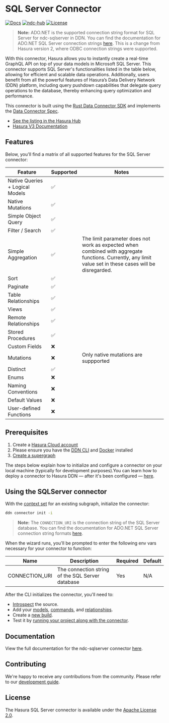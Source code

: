 # SQL Server Connector

[![Docs](https://img.shields.io/badge/docs-v3.x-brightgreen.svg?style=flat)](https://hasura.io/docs/3.0)
[![ndc-hub](https://img.shields.io/badge/ndc--hub-sqlserver-blue.svg?style=flat)](https://hasura.io/connectors/sqlserver)
[![License](https://img.shields.io/badge/license-Apache--2.0-purple.svg?style=flat)](LICENSE.txt)

> **Note:** ADO.NET is the supported connection string format for SQL Server for ndc-sqlserver in DDN.
> You can find the documentation for ADO.NET SQL Server connection strings [here](https://learn.microsoft.com/en-us/dotnet/framework/data/adonet/connection-string-syntax#sqlclient-connection-strings).
> This is a change from Hasura version 2, where ODBC connection strings were supported.

With this connector, Hasura allows you to instantly create a real-time GraphQL API on top of your data models in
Microsoft SQL Server. This connector supports SQL Server's functionalities listed in the table below, allowing for
efficient and scalable data operations. Additionally, users benefit from all the powerful features of Hasura’s Data
Delivery Network (DDN) platform, including query pushdown capabilities that delegate query operations to the database,
thereby enhancing query optimization and performance.

This connector is built using the [Rust Data Connector SDK](https://github.com/hasura/ndc-hub#rusk-sdk) and implements
the [Data Connector Spec](https://github.com/hasura/ndc-spec).

- [See the listing in the Hasura Hub](https://hasura.io/connectors/sqlserver)
- [Hasura V3 Documentation](https://hasura.io/docs/3.0/)

## Features

Below, you'll find a matrix of all supported features for the SQL Server connector:

| Feature                         | Supported | Notes                                                                                                                                                    |
|---------------------------------|-----------|----------------------------------------------------------------------------------------------------------------------------------------------------------|
| Native Queries + Logical Models | ✅        |                                                                                                                                                          |
| Native Mutations                | ✅        |                                                                                                                                                          |
| Simple Object Query             | ✅        |                                                                                                                                                          |
| Filter / Search                 | ✅        |                                                                                                                                                          |
| Simple Aggregation              | ✅        | The limit parameter does not work as expected when combined with aggregate functions. Currently, any limit value set in these cases will be disregarded. |
| Sort                            | ✅        |                                                                                                                                                          |
| Paginate                        | ✅        |                                                                                                                                                          |
| Table Relationships             | ✅        |                                                                                                                                                          |
| Views                           | ✅        |                                                                                                                                                          |
| Remote Relationships            | ✅        |                                                                                                                                                          |
| Stored Procedures               | ✅        |                                                                                                                                                          |
| Custom Fields                   | ❌        |                                                                                                                                                          |
| Mutations                       | ❌        | Only native mutations are suppported                                                                                                                     |
| Distinct                        | ✅        |                                                                                                                                                          |
| Enums                           | ❌        |                                                                                                                                                          |
| Naming Conventions              | ❌        |                                                                                                                                                          |
| Default Values                  | ❌        |                                                                                                                                                          |
| User-defined Functions          | ❌        |                                                                                                                                                          |

## Prerequisites

1. Create a [Hasura Cloud account](https://console.hasura.io)
2. Please ensure you have the [DDN CLI](https://hasura.io/docs/3.0/cli/installation) and
   [Docker](https://docs.docker.com/engine/install/) installed
3. [Create a supergraph](https://hasura.io/docs/3.0/cli/commands/ddn_supergraph_init)

The steps below explain how to initialize and configure a connector on your local machine (typically for development
purposes).You can learn how to deploy a connector to Hasura DDN — after it's been configured —
[here](https://hasura.io/docs/3.0/getting-started/deployment/deploy-a-connector).

## Using the SQLServer connector

With the [context set](https://hasura.io/docs/3.0/cli/commands/ddn_context_set/) for an existing subgraph, initialize
the connector:

```sh
ddn connector init -i
```
> **Note:** The `CONNECTION_URI` is the connection string of the SQL Server database. You can find the documentation for ADO.NET SQL Server connection string formats [here](https://learn.microsoft.com/en-us/dotnet/framework/data/adonet/connection-string-syntax#sqlclient-connection-strings).

When the wizard runs, you'll be prompted to enter the following env vars necessary for your connector to function:

| Name           | Description                                      | Required | Default |
| -------------- | ------------------------------------------------ | -------- | ------- |
| CONNECTION_URI | The connection string of the SQL Server database | Yes      | N/A     |

After the CLI initializes the connector, you'll need to:

- [Introspect](https://hasura.io/docs/3.0/cli/commands/ddn_connector_introspect) the source.
- Add your [models](https://hasura.io/docs/3.0/cli/commands/ddn_model_add),
  [commands](https://hasura.io/docs/3.0/cli/commands/ddn_command_add), and
  [relationships](https://hasura.io/docs/3.0/cli/commands/ddn_relationship_add).
- Create a [new build](https://hasura.io/docs/3.0/cli/commands/ddn_supergraph_build_local).
- Test it by [running your project along with the connector](https://hasura.io/docs/3.0/cli/commands/ddn_run#examples).

## Documentation

View the full documentation for the ndc-sqlserver connector [here](https://github.com/hasura/ndc-sqlserver/blob/main/docs/readme.md).

## Contributing

We're happy to receive any contributions from the community. Please refer to our
[development guide](https://github.com/hasura/ndc-sqlserver/blob/main/docs/development.md).

## License

The Hasura SQL Server connector is available under the
[Apache License 2.0](https://www.apache.org/licenses/LICENSE-2.0).
